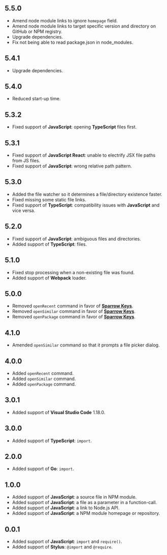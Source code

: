## 5.5.0
- Amend node module links to ignore `homepage` field.
- Amend node module links to target specific version and directory on GitHub or NPM registry.
- Upgrade dependencies.
- Fix not being able to read package.json in node_modules.

## 5.4.1
- Upgrade dependencies.

## 5.4.0
- Reduced start-up time.

## 5.3.2
- Fixed support of **JavaScript**: opening **TypeScript** files first.

## 5.3.1
- Fixed support of **JavaScript React**: unable to electrify JSX file paths from JS files.
- Fixed support of **JavaScript**: wrong relative path pattern.

## 5.3.0
- Added the file watcher so it determines a file/directory existence faster.
- Fixed missing some static file links.
- Fixed support of **TypeScript**: compatibility issues with **JavaScript** and vice versa.

## 5.2.0
- Fixed support of **JavaScript**: ambiguous files and directories.
- Added support of **TypeScript**: files.

## 5.1.0
- Fixed stop processing when a non-existing file was found.
- Added support of **Webpack** loader.

## 5.0.0
- Removed `openRecent` command in favor of [**Sparrow Keys**](https://marketplace.visualstudio.com/items?itemName=thisismanta.sparrow-keys).
- Removed `openSimilar` command in favor of [**Sparrow Keys**](https://marketplace.visualstudio.com/items?itemName=thisismanta.sparrow-keys).
- Removed `openPackage` command in favor of [**Sparrow Keys**](https://marketplace.visualstudio.com/items?itemName=thisismanta.sparrow-keys).

## 4.1.0
- Amended `openSimilar` command so that it prompts a file picker dialog.

## 4.0.0
- Added `openRecent` command.
- Added `openSimilar` command.
- Added `openPackage` command.

## 3.0.1
- Added support of **Visual Studio Code** 1.18.0.

## 3.0.0
- Added support of **TypeScript**: `import`.

## 2.0.0
- Added support of **Go**: `import`.

## 1.0.0
- Added support of **JavaScript**: a source file in NPM module.
- Added support of **JavaScript**: a file as a parameter in a function-call.
- Added support of **JavaScript**: a link to Node.js API.
- Added support of **JavaScript**: a NPM module homepage or repository.

## 0.0.1
- Added support of **JavaScript**: `import` and `require()`.
- Added support of **Stylus**: `@import` and `@require`.